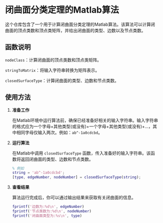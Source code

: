 # 闭曲面分类定理的Matlab算法

这个仓库包含了一个用于计算闭曲面分类定理的Matlab算法。该算法可以计算闭曲面的顶点类数和顶点类矩阵，并给出闭曲面的类型、边数以及节点类数。

## 函数说明

`nodeClass`：计算闭曲面的顶点类数和顶点类矩阵。

`stringToMatrix`：将输入字符串转换为矩阵表示。

`closedSurfaceType`：计算闭曲面的类型、边数和节点类数。

## 使用方法

1. **准备工作**

   在Matlab环境中运行算法前，确保已经准备好相关的输入字符串。输入字符串的格式应为一个字母+其他类型(或没有)+一个字母+其他类型(或没有)+...，其中相同字母仅输入两次。例如：`ab^-1a0cdcbd`。

2. **运行算法**

   在Matlab中调用 `closedSurfaceType` 函数，传入准备好的输入字符串。该函数将返回闭曲面的类型、边数和节点类数。

   ```matlab
   % 例如
   string = 'ab^-1a0cdcbd';
   [type, edgeNumber, nodeNumber] = closedSurfaceType(string);
   ```

3. **查看结果**

   算法运行完成后，你可以通过输出结果来获取有关闭曲面的信息。

   ```matlab
   fprintf('边数为:%d\n', edgeNumber)
   fprintf('节点类数为:%d\n', nodeNumber)
   fprintf('闭曲面类型为:%s\n', type)
   ```
